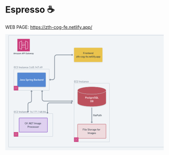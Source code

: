 # Espresso ☕
WEB PAGE: https://zth-cog-fe.netlify.app/

![Workflow](personal/images/Reddit_Workflow.png)

